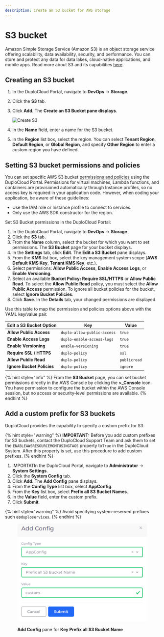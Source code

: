 ```yaml
---
description: Create an S3 bucket for AWS storage
---
```


# S3 bucket

Amazon Simple Storage Service (Amazon S3) is an object storage service offering scalability, data availability, security, and performance. You can store and protect any data for data lakes, cloud-native applications, and mobile apps. Read more about S3 and its capabilities [here](https://aws.amazon.com/s3/).

## Creating an S3 bucket

1. In the DuploCloud Portal, navigate to **DevOps** -> **Storage**.
2. Click the **S3** tab.
3.  Click **Add**. The **Create an S3 Bucket pane displays**.

    ![Create S3](../../.gitbook/assets/AWS\_GCP\_Bucket\_add.png)
4. In the **Name** field, enter a name for the S3 bucket.
5. In the **Region** list box, select the region. You can select **Tenant Region**, **Default Region**, or **Global Region**, and specify **Other Region** to enter a custom region you have defined.

## Setting S3 bucket permissions and policies

You can set specific AWS S3 bucket [permissions and policies](https://docs.aws.amazon.com/AmazonS3/latest/userguide/UsingBucket.html#about-access-permissions-create-bucket) using the DuploCloud Portal. Permissions for virtual machines, Lambda functions, and containers are provisioned automatically through Instance profiles, so no access key is required in your application code. However, when coding your application, be aware of these guidelines:

* Use the IAM role or Instance profile to connect to services.
* Only use the AWS SDK constructor for the region.

Set S3 Bucket permissions in the DuploCloud Portal:

1. In the DuploCloud Portal, navigate to **DevOps** -> **Storage**.
2. Click the **S3** tab.
3. From the **Name** column, select the bucket for which you want to set permissions. The **S3 Bucket** page for your bucket displays.
4. In the **Settings** tab, click **Edit**. The **Edit a S3 Bucket** pane displays.
5. From the **KMS** list box, select the key management system scope (**AWS Default KMS Key**, **Tenant KMS Key**, etc.).
6. Select permissions: **Allow Public Access**, **Enable Access Logs**, or **Enable Versioning**.&#x20;
7. Select an available **Bucket Policy: Require SSL/HTTPS** or **Allow Public Read**. To select the **Allow Public Read** policy, you must select the **Allow Public Access** permission. To ignore all bucket policies for the bucket, select **Ignore Bucket Policies**.
8. Click **Save**. In the **Details** tab, your changed permissions are displayed.

Use this table to map the permission and policies options above with the YAML key/value pair.&#x20;

| Edit a S3 Bucket Option    | Key                         | Value        |
| -------------------------- | --------------------------- | ------------ |
| **Allow Public Access**    | `duplo-allow-public-access` | `true`       |
| **Enable Access Logs**     | `duplo-enable-access-logs`  | `true`       |
| **Enable Versioning**      | `enable-versioning`         | `true`       |
| **Require SSL / HTTPS**    | `duplo-policy`              | `ssl`        |
| **Allow Public Read**      | `duplo-policy`              | `publicread` |
| **Ignore Bucket Policies** | `duplo-policy`              | `ignore`     |

{% hint style="info" %}
From the **S3 Bucket** page, you can set bucket permissions directly in the AWS Console by clicking the **>\_Console** icon. You have permission to configure the bucket within the AWS Console session, but no access or security-level permissions are available.
{% endhint %}

## Add a custom prefix for S3 buckets

DuploCloud provides the capability to specify a custom prefix for S3.

{% hint style="warning" %}
**IMPORTANT:** Before you add custom prefixes for S3 buckets, contact the DuploCloud Support Team and ask them to set the `ENABLEAWSRESOURCEMGMTUSINGTAGS` property to`True` in the DuploCloud System. After this property is set, use this procedure to add custom prefixes.
{% endhint %}

1. IMPORTATIn the DuploCloud Portal, navigate to **Administrator** -> **System Settings**.
2. Click the **System Config** tab.
3. Click **Add**. The **Add Config** pane displays.
4. From the **Config Type** list box, select **AppConfig**.
5. From the **Key** list box, select **Prefix all S3 Bucket Names**.
6. In the **Value** field, enter the custom prefix.
7. Click **Submit**.

{% hint style="warning" %}
Avoid specifying system-reserved prefixes such as`duploservices`.
{% endhint %}

<div align="left">

<figure><img src="../../.gitbook/assets/AWS_GCP_Bucket_prefix.png" alt=""><figcaption><p><strong>Add Config</strong> pane for <strong>Key Prefix all S3 Bucket Name</strong></p></figcaption></figure>

</div>

###
